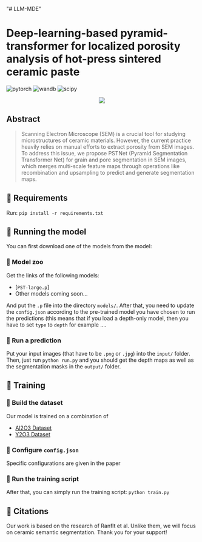 "# LLM-MDE" 
# Deep-learning-based pyramid-transformer for localized porosity analysis of hot-press sintered ceramic paste

![pytorch](https://img.shields.io/badge/pytorch-v1.10-green.svg?style=plastic)
![wandb](https://img.shields.io/badge/wandb-v0.12.10-blue.svg?style=plastic)
![scipy](https://img.shields.io/badge/scipy-v1.7.3-orange.svg?style=plastic)

<!-- ![presentation](https://i.ibb.co/rbySmMc/DL-FOD-POSTER-1.png) -->

<p align="center">
  <img src="images/pull_figure.png"/>
</p>

<!-- > Input image taken from: https://koboguide.com/how-to-improve-portrait-photography/ -->

## Abstract

<!-- Recent works have shown that in the real world, humans
rely on the image obtained by their left and right eyes in order to estimate depths of surrounding objects. Thus, -->
>Scanning Electron Microscope (SEM) is a crucial tool for studying microstructures of ceramic materials. However, the current practice heavily relies on manual efforts to extract porosity from SEM images. To address this issue, we propose PSTNet (Pyramid Segmentation Transformer Net) for grain and pore segmentation in SEM images, which merges multi-scale feature maps through operations like recombination and upsampling to predict and generate segmentation maps.


## :pushpin: Requirements

Run: ``` pip install -r requirements.txt ```

## :rocket: Running the model

You can first download one of the models from the model:

### :bank: Model zoo

Get the links of the following models:

+ [```PST-large.p```]
+ Other models coming soon...

And put the ```.p``` file into the directory ```models/```. After that, you need to update the ```config.json```  according to the pre-trained model you have chosen to run the predictions (this means that if you load a depth-only model, then you have to set ```type``` to ```depth``` for example ....

### :dart: Run a prediction

Put your input images (that have to be ```.png``` or ```.jpg```) into the ```input/``` folder. Then, just run ```python run.py``` and you should get the depth maps as well as the segmentation masks in the ```output/``` folder.


## :hammer: Training

### :wrench: Build the dataset

Our model is trained on a combination of
+ [Al2O3 Dataset](https://github.com/Howtocreateaname/DL-based-porosity-characterization)
+ [Y2O3 Dataset]()

### :pencil: Configure ```config.json```

Specific configurations are given in the paper

### :nut_and_bolt: Run the training script
After that, you can simply run the training script: ```python train.py```


## :scroll: Citations

Our work is based on the research of Ranflt et al. Unlike them, we will focus on ceramic semantic segmentation. Thank you for your support!
